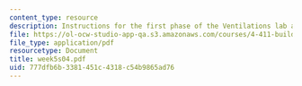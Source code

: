 ```yaml
---
content_type: resource
description: Instructions for the first phase of the Ventilations lab assignment.
file: https://ol-ocw-studio-app-qa.s3.amazonaws.com/courses/4-411-building-technology-laboratory-spring-2004/777dfb6b3381451c4318c54b9865ad76_week5s04.pdf
file_type: application/pdf
resourcetype: Document
title: week5s04.pdf
uid: 777dfb6b-3381-451c-4318-c54b9865ad76
---
```

